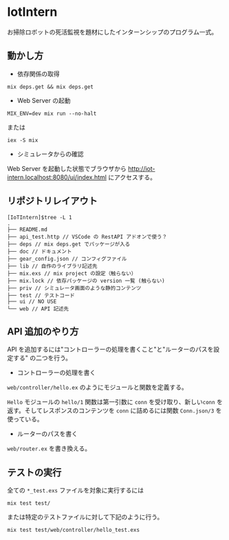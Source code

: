 # IotIntern

お掃除ロボットの死活監視を題材にしたインターンシップのプログラム一式。

## 動かし方

* 依存関係の取得

```
mix deps.get && mix deps.get
```

* Web Server の起動

```
MIX_ENV=dev mix run --no-halt
```

または

```
iex -S mix
```

* シミュレータからの確認

Web Server を起動した状態でブラウザから
http://iot-intern.localhost:8080/ui/index.html
にアクセスする。

## リポジトリレイアウト

```
[IoTIntern]$tree -L 1
.
├── README.md
├── api_test.http // VSCode の RestAPI アドオンで使う？
├── deps // mix deps.get でパッケージが入る
├── doc // ドキュメント
├── gear_config.json // コンフィグファイル
├── lib // 自作のライブラリ記述先
├── mix.exs // mix project の設定（触らない）
├── mix.lock // 依存パッケージの version 一覧 (触らない)
├── priv // シミュレータ画面のような静的コンテンツ
├── test // テストコード
├── ui // NO USE
└── web // API 記述先
```

## API 追加のやり方

API を追加するには"コントローラーの処理を書くこと"と"ルーターのパスを設定する" の二つを行う。

* コントローラーの処理を書く

`web/controller/hello.ex` のようにモジュールと関数を定義する。

`Hello` モジュールの `hello/1` 関数は第一引数に `conn` を受け取り、新しい`conn` を返す。そしてレスポンスのコンテンツを `conn` に詰めるには関数 `Conn.json/3` を使っている。

* ルーターのパスを書く

`web/router.ex` を書き換える。

## テストの実行

全ての `*_test.exs` ファイルを対象に実行するには

```
mix test test/
```

または特定のテストファイルに対して下記のように行う。

```
mix test test/web/controller/hello_test.exs
```